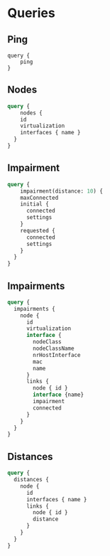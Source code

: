 # Queries

## Ping

```grapqhl
query {
	ping
}
```

## Nodes

```graphql
query {
	nodes {
    id
    virtualization
    interfaces { name }
  }
}
```

## Impairment

```graphql
query {
	impairment(distance: 10) {
    maxConnected
    initial {
      connected
      settings
    }
    requested {
      connected
      settings
    }
  }
}
```

## Impairments

```graphql
query {
  impairments {
    node {
      id
      virtualization
      interface {
        nodeClass
        nodeClassName
        nrHostInterface
        mac
        name
      }
      links {
        node { id }
        interface {name}
        impairment
        connected
      }
    }
  }
}
```

## Distances

```graphql
query {
  distances {
  	node {
      id
      interfaces { name }
      links {
        node { id }
        distance
      }
    }
  }
}
```

